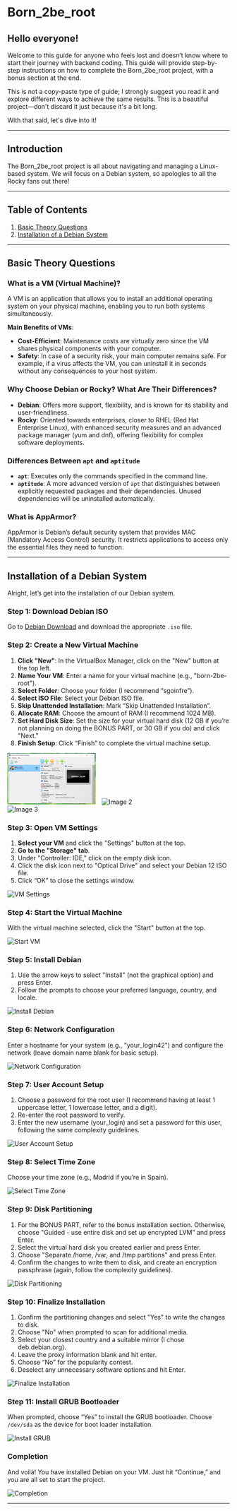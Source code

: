 # Born_2be_root

## Hello everyone!

Welcome to this guide for anyone who feels lost and doesn’t know where to start their journey with backend coding. This guide will provide step-by-step instructions on how to complete the Born_2be_root project, with a bonus section at the end.

This is not a copy-paste type of guide; I strongly suggest you read it and explore different ways to achieve the same results. This is a beautiful project—don't discard it just because it's a bit long.

With that said, let's dive into it!

---

## Introduction

The Born_2be_root project is all about navigating and managing a Linux-based system. We will focus on a Debian system, so apologies to all the Rocky fans out there!

---

## Table of Contents

1. [Basic Theory Questions](#basic-theory-questions)
2. [Installation of a Debian System](#installation-of-a-debian-system)

---

## Basic Theory Questions

### What is a VM (Virtual Machine)?

A VM is an application that allows you to install an additional operating system on your physical machine, enabling you to run both systems simultaneously.

**Main Benefits of VMs**:
- **Cost-Efficient**: Maintenance costs are virtually zero since the VM shares physical components with your computer.
- **Safety**: In case of a security risk, your main computer remains safe. For example, if a virus affects the VM, you can uninstall it in seconds without any consequences to your host system.

### Why Choose Debian or Rocky? What Are Their Differences?

- **Debian**: Offers more support, flexibility, and is known for its stability and user-friendliness.
- **Rocky**: Oriented towards enterprises, closer to RHEL (Red Hat Enterprise Linux), with enhanced security measures and an advanced package manager (yum and dnf), offering flexibility for complex software deployments.

### Differences Between `apt` and `aptitude`

- **`apt`**: Executes only the commands specified in the command line.
- **`aptitude`**: A more advanced version of `apt` that distinguishes between explicitly requested packages and their dependencies. Unused dependencies will be uninstalled automatically.

### What is AppArmor?

AppArmor is Debian’s default security system that provides MAC (Mandatory Access Control) security. It restricts applications to access only the essential files they need to function.

---

## Installation of a Debian System

Alright, let’s get into the installation of our Debian system.

### Step 1: Download Debian ISO

Go to [Debian Download](https://www.debian.org/download) and download the appropriate `.iso` file.

### Step 2: Create a New Virtual Machine

1. **Click "New"**: In the VirtualBox Manager, click on the "New" button at the top left.
2. **Name Your VM**: Enter a name for your virtual machine (e.g., "born-2be-root").
3. **Select Folder**: Choose your folder (I recommend “sgoinfre”).
4. **Select ISO File**: Select your Debian ISO file.
5. **Skip Unattended Installation**: Mark “Skip Unattended Installation”.
6. **Allocate RAM**: Choose the amount of RAM (I recommend 1024 MB).
7. **Set Hard Disk Size**: Set the size for your virtual hard disk (12 GB if you’re not planning on doing the BONUS PART, or 30 GB if you do) and click "Next."
8. **Finish Setup**: Click “Finish” to complete the virtual machine setup.

<p>
  <img src="https://github.com/Aloik1/Born_2be_root/blob/Images/Screenshot%20(1).png?raw=true" alt="Image 1" width="200" style="display:inline-block; margin-right:10px;">
  <img src="path/to/image2.png" alt="Image 2" width="200" style="display:inline-block; margin-right:10px;">
  <img src="path/to/image3.png" alt="Image 3" width="200" style="display:inline-block;">
</p>


### Step 3: Open VM Settings

1. **Select your VM** and click the "Settings" button at the top.
2. **Go to the "Storage" tab**.
3. Under "Controller: IDE," click on the empty disk icon.
4. Click the disk icon next to "Optical Drive" and select your Debian 12 ISO file.
5. Click “OK” to close the settings window.

![VM Settings](path/to/your/screenshot3.png)

### Step 4: Start the Virtual Machine

With the virtual machine selected, click the "Start" button at the top.

![Start VM](path/to/your/screenshot4.png)

### Step 5: Install Debian

1. Use the arrow keys to select "Install" (not the graphical option) and press Enter.
2. Follow the prompts to choose your preferred language, country, and locale.

![Install Debian](path/to/your/screenshot5.png)

### Step 6: Network Configuration

Enter a hostname for your system (e.g., "your_login42") and configure the network (leave domain name blank for basic setup).

![Network Configuration](path/to/your/screenshot6.png)

### Step 7: User Account Setup

1. Choose a password for the root user (I recommend having at least 1 uppercase letter, 1 lowercase letter, and a digit).
2. Re-enter the root password to verify.
3. Enter the new username (your_login) and set a password for this user, following the same complexity guidelines.

![User Account Setup](path/to/your/screenshot7.png)

### Step 8: Select Time Zone

Choose your time zone (e.g., Madrid if you’re in Spain).

![Select Time Zone](path/to/your/screenshot8.png)

### Step 9: Disk Partitioning

1. For the BONUS PART, refer to the bonus installation section. Otherwise, choose "Guided - use entire disk and set up encrypted LVM" and press Enter.
2. Select the virtual hard disk you created earlier and press Enter.
3. Choose "Separate /home, /var, and /tmp partitions" and press Enter.
4. Confirm the changes to write them to disk, and create an encryption passphrase (again, follow the complexity guidelines).

![Disk Partitioning](path/to/your/screenshot9.png)

### Step 10: Finalize Installation

1. Confirm the partitioning changes and select "Yes" to write the changes to disk.
2. Choose "No" when prompted to scan for additional media.
3. Select your closest country and a suitable mirror (I chose deb.debian.org).
4. Leave the proxy information blank and hit enter.
5. Choose “No” for the popularity contest.
6. Deselect any unnecessary software options and hit Enter.

![Finalize Installation](path/to/your/screenshot10.png)

### Step 11: Install GRUB Bootloader

When prompted, choose “Yes” to install the GRUB bootloader. Choose `/dev/sda` as the device for boot loader installation.

![Install GRUB](path/to/your/screenshot11.png)

### Completion

And voilà! You have installed Debian on your VM. Just hit “Continue,” and you are all set to start the project.

![Completion](path/to/your/screenshot12.png)

---

